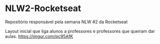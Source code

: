 # NLW2-Rocketseat
Repositório responsável pela semana NLW #2 da Rocketseat

Layout inicial que liga alunos a professores e professores que queiram dar aulas.
https://imgur.com/pc95AfK
